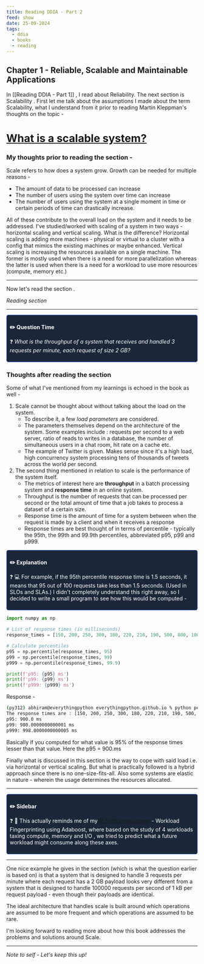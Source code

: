 ```yaml
---
title: Reading DDIA - Part 2
feed: show
date: 25-09-2024
tags:
  - ddia
  - books
  - reading
---
```


## Chapter 1 - Reliable, Scalable and Maintainable Applications

In [[Reading DDIA - Part 1]] , I read about Reliability. The next section is Scalability . 
First let me talk about the assumptions I made about the term Scalability, what I understand from it prior to reading Martin Kleppman's thoughts on the topic - 

# <u>What is a scalable system?</u>


### My  thoughts prior to reading the section - 

Scale refers to how does a system grow. Growth can be needed for multiple reasons - 
- The amount of data to be processed can increase
- The number of users using the system over time can increase
- The number of users using the system at a single moment in time or certain periods of time can drastically increase. 

All of these contribute to the overall load on the system and it needs to be addressed. 
I've studied/worked with scaling of a system in two ways - horizontal scaling and vertical scaling. 
What is the difference? Horizontal scaling is adding more machines - physical or virtual to a cluster with a config that mimics the existing machines or maybe enhanced.
Vertical scaling is increasing the resources available on a single machine. 
The former is mostly used when there is a need for more parallelization whereas the latter is used when there is a need for a workload to use more resources (compute, memory etc.)

---

Now let's read the section .

*Reading section*

---
<div style="background-color:#1b2738; border: 0.5px solid #5078f0; padding: 8px; border-radius: 5px; color:white"> <p> <b> ✏️ Question Time</b> </p> <p></p> <p>❓ <em>What is the throughput of a system that receives and handled 3 requests per minute, each request of size 2 GB?</em></p> </div>

### Thoughts after reading the section

Some of what I've mentioned from my learnings is echoed in the book as well - 
1. Scale cannot be thought about without talking about the load on the system. 
	- To describe it, a few *load parameters* are considered. 
	- The parameters themselves depend on the architecture of the system. Some examples include : requests per second to a web server, ratio of reads to writes in a database, the number of simultaneous users in a chat room, hit rate on a cache etc.
	- The example of Twitter is given. Makes sense since it's a high load, high concurrency system processing tens of thousands of tweets across the world per second. 
2.  The second thing mentioned in relation to scale is the performance of the system itself. 
	- The metrics of interest here are **throughput**  in a batch processing system and **response time** in an online system.
	- Throughput is the number of requests that can be processed per second or the total amount of time that a job takes to process a dataset of a certain size. 
	- Response time is the amount of time for a system between when the request is made by a client and when it receives a response
	- Response times are best thought of in terms of percentile - typically the 95th, the 99th and 99.9th percentiles, abbreviated p95, p99 and p999. 
		
<div style="background-color:#1b2738; border: 0.5px solid #5078f0; padding: 8px; border-radius: 5px; color:white"> <p> <b>✏️ Explanation </b></p> <p></p> <p>❓ 💻 For example, if the 95th percentile response time is 1.5 seconds, it means that 95 out of 100 requests take less than 1.5 seconds. (Used in SLOs and SLAs.) 
 I didn't completely understand this right away, so I decided to write a small program to see how this would be computed -
 </p> </div>

  
```python
import numpy as np

# List of response times (in milliseconds)
response_times = [150, 200, 250, 300, 180, 220, 210, 190, 500, 800, 1000]

# Calculate percentiles
p95 = np.percentile(response_times, 95)
p99 = np.percentile(response_times, 99)
p999 = np.percentile(response_times, 99.9)

print(f'p95: {p95} ms')
print(f'p99: {p99} ms')
print(f'p999: {p999} ms')
```

Response - 

```bash
(py312) abhiram@everythingpython everythingpython.github.io % python percentile.py
The response times are : [150, 200, 250, 300, 180, 220, 210, 190, 500, 800, 1000]
p95: 900.0 ms
p99: 980.0000000000001 ms
p999: 998.0000000000005 ms
```

Basically if you computed for what value is 95% of the response times lesser than that value. Here the p95 = 900.ms

Finally what is discussed in this section is the way to cope with said load i.e. via horizontal or  vertical scaling.
But what is practically followed is a hybrid approach since there is no one-size-fits-all. Also some systems are elastic in nature - wherein the usage determines the resources allocated. 

---

<div style="background-color:#1b2738; border: 0.5px solid #5078f0; padding: 8px; border-radius: 5px; color:white"> 
<p> </p><p></p>
<b>✏️ Sidebar </b>
<p>❓ 📝 This actually reminds me of my <a href="https://ieeexplore.ieee.org/abstract/document/7015482">M.Tech thesis paper</a> - Workload Fingerprinting using Adaboost, where based on the study of 4 workloads taxing compute, memory and I/O , we tried to predict what a future workload might consume along these axes. 
</p> 
<p></p></div>

---
One nice example he gives in the section (which is what the question earlier is based on) is that a system that is designed to handle 3 requests per minute where each request has a 2 GB payload looks very different from a system that is designed to handle 100000 requests per second of 1 kB per request payload - even though their payloads are identical. 

The ideal architecture that handles scale is built around which operations are assumed to be more frequent and which operations are assumed to be rare. 

I'm looking forward to reading more about how this book addresses the problems and solutions around Scale. 

---
*Note to self - Let's keep this up!*